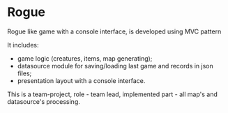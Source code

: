 # Rogue
Rogue like game with a console interface, is developed using MVC pattern

It includes:
- game logic (creatures, items, map generating);
- datasource module for saving/loading last game and records in json files;
- presentation layout with a console interface.

This is a team-project, role - team lead, implemented part - all map's and datasource's processing.
